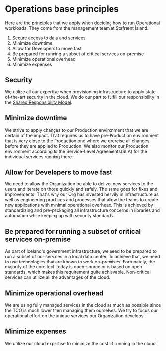 # Operations base principles

Here are the principles that we apply when deciding how to run Operational workloads. They come from the management team at Stafrænt Ísland.

1. Secure access to data and services
2. Minimize downtime
3. Allow for Developers to move fast
4. Be prepared for running a subset of critical services on-premise
5. Minimize operational overhead
6. Minimize expenses

## Security

We utilize all our expertise when provisioning infrastructure to apply state-of-the-art security in the cloud. We do our part to fulfill our responsibility in the [Shared Responsibility Model](https://aws.amazon.com/compliance/shared-responsibility-model/).

## Minimize downtime

We strive to apply changes to our Production environment that we are certain of the impact. That requires us to have pre-Production environment that is very close to the Production one where we exercise all changes before they are applied to Production.
We also monitor our Production environment according to the Service-Level Agreements(SLA) for the individual services running there.

## Allow for Developers to move fast

We need to allow the Organization be able to deliver new services to the users and iterate on those quickly and safely. The same goes for fixes and improvements. That's why our Org has invested heavily in infrastructure as well as engineering practices and processes that allow the teams to create new applications with minimal operational overhead. This is achieved by standardizing and pre-packaging all infrastructure concerns in libraries and automation while keeping up with security standards.

## Be prepared for running a subset of critical services on-premise

As part of Iceland's government infrastructure, we need to be prepared to run a subset of our services in a local data center. To achieve that, we need to use technologies that are known to work on-premises. Fortunately, the majority of the core tech today is open-source or is based on open standards, which makes this requirement quite achievable.
Non-critical services can utilize all the advantages of the cloud.

## Minimize operational overhead

We are using fully managed services in the cloud as much as possible since the TCO is much lower then managing them ourselves. We try to focus our operational effort on the unique services our Organization develops.

## Minimize expenses

We utilize our cloud expertise to minimize the cost of running in the cloud.
